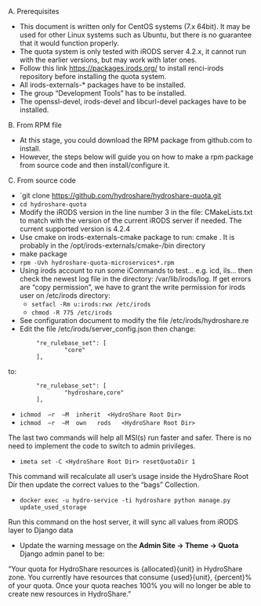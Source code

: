 A. Prerequisites

* This document is written only for CentOS systems (7.x 64bit). It may be used for other Linux systems such as Ubuntu, but there is no guarantee that it would function properly.
* The quota system is only tested with iRODS server 4.2.x, it cannot run with the earlier versions,  but may work with later ones.
* Follow this link https://packages.irods.org/ to install renci-irods repository before installing the quota system.
* All irods-externals-* packages have to be installed.
* The group “Development Tools” has to be installed.
* The openssl-devel, irods-devel and libcurl-devel packages have to be installed.

B. From RPM file

* At this stage, you could download the RPM package from github.com to install.
* However, the steps below will guide you on how to make a rpm package from source code and then install/configure it.

C. From source code

* `git clone https://github.com/hydroshare/hydroshare-quota.git	
* `cd hydroshare-quota`
* Modify the iRODS version in the line number 3 in the file: CMakeLists.txt to match with the version of the current iRODS server if needed. The current supported version is 4.2.4
* Use cmake on irods-externals-cmake package to run: cmake . 
  It is probably in the /opt/irods-externals/cmake-<version>/bin directory
* make package
* `rpm -Uvh hydroshare-quota-microservices*.rpm`
* Using irods account to run some iCommands to test… e.g. icd, ils… then check the newest log file in the directory: /var/lib/irods/log. 
  If get errors are “copy permission”, we have to grant the write permission for irods user on /etc/irods directory:
    - `setfacl -Rm u:irods:rwx /etc/irods`
    - `chmod -R 775 /etc/irods`
* See configuration document to modify the file /etc/irods/hydroshare.re
* Edit the file /etc/irods/server_config.json then change:
```
        "re_rulebase_set": [
                "core"
        ],
```
to:
```
        "re_rulebase_set": [
                "hydroshare,core"
        ],
```
* `ichmod  –r  –M  inherit  <HydroShare Root Dir>`
* `ichmod  –r  –M  own   rods   <HydroShare Root Dir>`

The last two commands will help all MSI(s) run faster and safer. There is no need to implement the code to switch to admin privileges.

* `imeta set -C <HydroShare Root Dir> resetQuotaDir 1`

This command will recalculate all user’s usage inside the HydroShare Root Dir then update the correct values to the “bags” Collection.

* `docker exec -u hydro-service -ti hydroshare python manage.py update_used_storage`

Run this command on the host server, it will sync all values from iRODS layer to Django data

* Update the warning message on the **Admin Site -> Theme -> Quota** Django admin panel to be: 

“Your quota for HydroShare resources is {allocated}{unit} in HydroShare zone. You currently have resources that consume {used}{unit}, {percent}% of your quota. Once your quota reaches 100% you will no longer be able to create new resources in HydroShare.”
